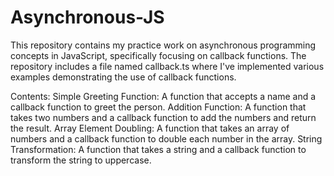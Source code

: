 # Asynchronous-JS
This repository contains my practice work on asynchronous programming concepts in JavaScript, specifically focusing on callback functions. The repository includes a file named callback.ts where I've implemented various examples demonstrating the use of callback functions.

Contents:
Simple Greeting Function:
A function that accepts a name and a callback function to greet the person.
Addition Function:
A function that takes two numbers and a callback function to add the numbers and return the result.
Array Element Doubling:
A function that takes an array of numbers and a callback function to double each number in the array.
String Transformation:
A function that takes a string and a callback function to transform the string to uppercase.
